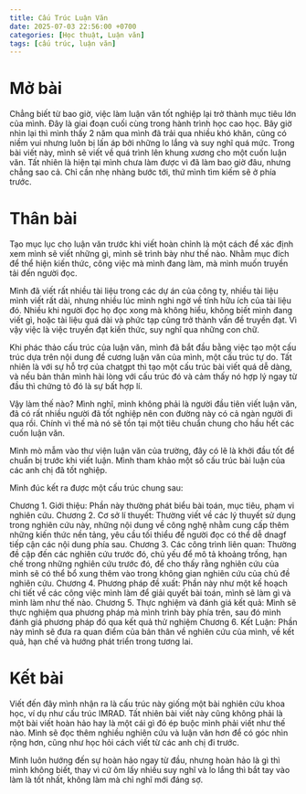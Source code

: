 ```yaml
---
title: Cấu Trúc Luận Văn
date: 2025-07-03 22:56:00 +0700
categories: [Học thuật, Luận văn]
tags: [cấu trúc, luận văn]
---
```

# Mở bài

Chẳng biết từ bao giờ, việc làm luận văn tốt nghiệp lại trở thành mục tiêu lớn của mình. Đây là giai đoạn cuối cùng trong hành trình học cao học. Bây giờ nhìn lại thì mình thấy 2 năm qua mình đã trải qua nhiều khó khăn, cũng có niềm vui nhưng luôn bị lấn áp bởi những lo lắng và suy nghĩ quá mức. Trong bài viết này, mình sẽ viết về quá trình lên khung xương cho một cuốn luận văn. Tất nhiên là hiện tại mình chưa làm được vì đã làm bao giờ đâu, nhưng chẳng sao cả. Chỉ cần nhẹ nhàng bước tới, thứ mình tìm kiếm sẽ ở phía trước.

# Thân bài

Tạo mục lục cho luận văn trước khi viết hoàn chỉnh là một cách để xác định xem mình sẽ viết những gì, mình sẽ trình bày như thế nào. Nhằm mục đích để thể hiện kiến thức, công việc mà mình đang làm, mà mình muốn truyền tải đến người đọc. 

Mình đã viết rất nhiều tài liệu trong các dự án của công ty, nhiều tài liệu mình viết rất dài, nhưng nhiều lúc mình nghi ngờ về tính hữu ích của tài liệu đó. Nhiều khi người đọc họ đọc xong mà không hiểu, không biết mình đang viết gì, hoặc tài liệu quá dài và phức tạp cũng trở thành vấn đề truyền đạt. Vì vậy việc là việc truyền đạt kiến thức, suy nghĩ qua những con chữ.

Khi phác thảo cấu trúc của luận văn, mình đã bắt đầu bằng việc tạo một cấu trúc dựa trên nội dung đề cương luận văn của mình, một cấu trúc tự do. Tất nhiên là với sự hỗ trợ của chatgpt thì tạo một cấu trúc bài viết quá dễ dàng, và nếu bản thân mình hài lòng với cấu trúc đó và cảm thấy nó hợp lý ngay từ đầu thì chứng tỏ đó là sự bất hợp lí.

Vậy làm thế nào? Mình nghĩ, mình không phải là người đầu tiên viết luận văn, đã có rất nhiều người đã tốt nghiệp nên con đường này có cả ngàn người đi qua rồi. Chính vì thế mà nó sẽ tồn tại một tiêu chuẩn chung cho hầu hết các cuốn luận văn.

Mình mò mẫm vào thư viện luận văn của trường, đây có lẽ là khởi đầu tốt để chuẩn bị trước khi viết luận. Mình tham khảo một số cấu trúc bài luận của các anh chị đã tốt nghiệp.

Mình đúc kết ra được một cấu trúc chung sau:

Chương 1. Giới thiệu: Phần này thường phát biểu bài toán, mục tiêu, phạm vi nghiên cứu.
Chương 2. Cơ sở lí thuyết: Thường viết về các lý thuyết sử dụng trong nghiên cứu này, những nội dung về công nghệ nhằm cung cấp thêm những kiến thức nền tảng, yêu cầu tối thiểu để người đọc có thể dễ dnagf tiếp cận các nội dung phía sau.
Chương 3. Các công trình liên quan: Thường đề cập đến các nghiên cứu trước đó, chủ yếu để mô tả khoảng trống, hạn chế trong những nghiên cứu trước đó, để cho thấy rằng nghiên cứu của mình sẽ có thể bổ xung thêm vào trong không gian nghiên cứu của chủ đề nghiên cứu.
Chương 4. Phương pháp đề xuất: Phần này như một kế hoạch chi tiết về các công việc mình làm để giải quyết bài toán, mình sẽ làm gì và mình làm như thế nào.
Chương 5. Thực nghiệm và đánh giá kết quả: Mình sẽ thực nghiệm qua phương pháp mà mình trình bày phía trên, sau đó mình đánh giá phương pháp đó qua kết quả thử nghiệm
Chương 6. Kết Luận: Phần này mình sẽ đưa ra quan điểm của bản thân về nghiên cứu của mình, về kết quả, hạn chế và hướng phát triển trong tương lai.

# Kết bài

Viết đến đây mình nhận ra là cấu trúc này giống một bài nghiên cứu khoa học, ví dụ như cấu trúc IMRAD. Tất nhiên bài viết này cũng không phải là một bài viết hoàn hảo hay là một cái gì đó ép buộc mình phải viết như thế nào. Mình sẽ đọc thêm nghiều nghiên cứu và luận văn hơn để có góc nhìn rộng hơn, cũng như học hỏi cách viết từ các anh chị đi trước. 

Mình luôn hướng đến sự hoàn hảo ngay từ đầu, nhưng hoàn hảo là gì thì mình không biết, thay vì cứ ôm lấy nhiều suy nghĩ và lo lắng thì bắt tay vào làm là tốt nhất, không làm mà chỉ nghĩ mới đáng sợ.


